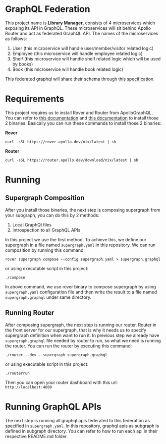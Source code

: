 # GraphQL Federation

This project name is **Library Manager**, consists of 4 microservices which exposing its API in GraphQL. 
These microservices will sit behind Apollo Router and act as federated GraphQL API. The names of the microservices as follows:

1. User (this microservice will handle user/member/visitor related logic)
2. Employee (this microservice will handle employee related logic)
3. Shelf (this microservice will handle shelf related logic which will be used by books)
4. Book (this microservice will handle book related logic)

This federated graphql will share their schema through [this specification](https://www.apollographql.com/docs/federation/federated-types/overview).

# Requirements

This project requires us to install Rover and Router from ApolloGraphQL. 
You can refer to [this documentation](https://www.apollographql.com/docs/rover/getting-started) 
and [this documentation](https://www.apollographql.com/docs/router/quickstart) to install those 2 binaries. 
Basically you can run these commands to install those 2 binaries:

**Rover**

```shell
curl -sSL https://rover.apollo.dev/nix/latest | sh
```

**Router**

```shell
curl -sSL https://router.apollo.dev/download/nix/latest | sh
```

# Running

## Supergraph Composition

After you install those binaries, the next step is composing supergraph from your subgraph, you can do this by 2 methods:

1. Local GraphQl files
2. Introspection to all GraphQL APIs

In this project we use the first method. To achieve this, we define our supergraph in a file named `supergraph.yaml` in this repository.
We can run composition by running this command:

```shell
rover supergraph compose --config supergraph.yaml > supergraph.graphql
```

or using executable script in this project:

```shell
./compose
```

In above command, we use rover binary to compose supergraph by using `supergraph.yaml` configuration file and then write the result to a file named `supergraph.graphql` under same directory.

## Running Router

After composing supergraph, the next step is running our router. Router in the front server for our supergraph, 
that is why it needs us to specify supergraph definition when want to run it. 
In previous step we already have `supergraph.graphql` file needed by router to run, so what we need is running the router. 
You can run the router by executing this command:

```shell
./router --dev --supergraph supergraph.graphql
```

or using executable script in this project:

```shell
./routerrun
```

Then you can open your router dashboard with this url: `http://localhost:4000`

# Running GraphQL APIs

The next step is running all graphql apis federated to this federation as specified in `supergraph.yaml`. 
In this repository, graphql apis as subgraph is defined in subgraph directory. 
You can refer to how to run each api in their respective README.md folder.